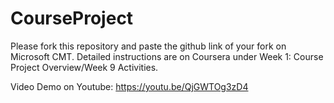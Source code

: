 # CourseProject

Please fork this repository and paste the github link of your fork on Microsoft CMT. Detailed instructions are on Coursera under Week 1: Course Project Overview/Week 9 Activities.

Video Demo on Youtube: https://youtu.be/QjGWTOg3zD4

